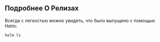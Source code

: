 ## Подробнее О Релизах

Всегда с легкостью можно увидеть, что было выпущено с помощью Helm:

	helm ls



